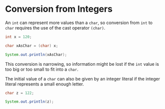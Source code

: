 # Conversion from Integers

An `int` can represent more values than a `char`, so conversion from `int` to
`char` requires the use of the cast operator `(char)`.

```java
int x = 120;

char xAsChar = (char) x;

System.out.println(xAsChar);
```

This conversion is narrowing, so information might be lost if the `int` value is too big or too small to fit into a `char`.

The initial value of a `char` can also be given by an integer literal if the integer literal represents a small enough letter.

```java
char z = 122;

System.out.println(z);
```
